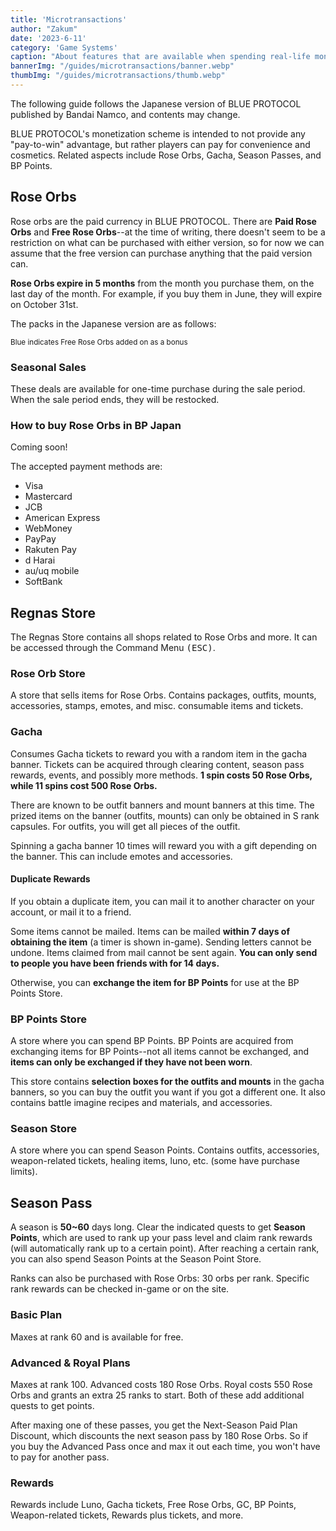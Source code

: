 ```yaml
---
title: 'Microtransactions'
author: "Zakum"
date: '2023-6-11'
category: 'Game Systems'
caption: "About features that are available when spending real-life money."
bannerImg: "/guides/microtransactions/banner.webp"
thumbImg: "/guides/microtransactions/thumb.webp"
---
```


<script>
    import StickyNote from "$lib/components/StickyNote.svelte";
    import RoseOrbPacks from "./components/RoseOrbPacks.svelte";
    import RoseOrbPacksOptions from "./components/RoseOrbPacksOptions.svelte";
</script>

<StickyNote type="warning">
    The following guide follows the Japanese version of BLUE PROTOCOL published by Bandai Namco, and contents may change.
</StickyNote>

BLUE PROTOCOL's monetization scheme is intended to not provide any "pay-to-win" advantage, but rather players can pay for convenience and cosmetics. Related aspects include Rose Orbs, Gacha, Season Passes, and BP Points.

## Rose Orbs
Rose orbs are the paid currency in BLUE PROTOCOL. There are **Paid Rose Orbs** and **Free Rose Orbs**--at the time of writing, there doesn't seem to be a restriction on what can be purchased with either version, so for now we can assume that the free version can purchase anything that the paid version can.

**Rose Orbs expire in 5 months** from the month you purchase them, on the last day of the month. For example, if you buy them in June, they will expire on October 31st.

<!-- <StickyNote type="note">
    There are payment limits based on age.<br />
    Ages 0~15: limit 5,000<br />
    Ages 16~17: limit 20,000<br />
    Ages 18~999: limit 9,999,999
</StickyNote> -->

The packs in the Japanese version are as follows:

<RoseOrbPacksOptions />
<RoseOrbPacks />

<small>Blue indicates Free Rose Orbs added on as a bonus</small>

### Seasonal Sales
These deals are available for one-time purchase during the sale period. When the sale period ends, they will be restocked.

<RoseOrbPacks releaseSales />

### How to buy Rose Orbs in BP Japan
<StickyNote type="tip">
    Coming soon!
</StickyNote>

The accepted payment methods are:
- Visa
- Mastercard
- JCB
- American Express
- WebMoney
- PayPay
- Rakuten Pay
- d Harai
- au/uq mobile
- SoftBank

## Regnas Store
The Regnas Store contains all shops related to Rose Orbs and more. It can be accessed through the Command Menu <kbd>(ESC)</kbd>.

### Rose Orb Store
A store that sells items for Rose Orbs. Contains packages, outfits, mounts, accessories, stamps, emotes, and misc. consumable items and tickets.

### Gacha
Consumes Gacha tickets to reward you with a random item in the gacha banner. Tickets can be acquired through clearing content, season pass rewards, events, and possibly more methods. **1 spin costs 50 Rose Orbs, while 11 spins cost 500 Rose Orbs.**

There are known to be outfit banners and mount banners at this time. The prized items on the banner (outfits, mounts) can only be obtained in S rank capsules. For outfits, you will get all pieces of the outfit.

Spinning a gacha banner 10 times will reward you with a gift depending on the banner. This can include emotes and accessories.

#### Duplicate Rewards
If you obtain a duplicate item, you can mail it to another character on your account, or mail it to a friend.

Some items cannot be mailed. Items can be mailed **within 7 days of obtaining the item** (a timer is shown in-game). Sending letters cannot be undone. Items claimed from mail cannot be sent again. **You can only send to people you have been friends with for 14 days.**

Otherwise, you can **exchange the item for BP Points** for use at the BP Points Store.

### BP Points Store
A store where you can spend BP Points. BP Points are acquired from exchanging items for BP Points--not all items cannot be exchanged, and **items can only be exchanged if they have not been worn**.

This store contains **selection boxes for the outfits and mounts** in the gacha banners, so you can buy the outfit you want if you got a different one. It also contains battle imagine recipes and materials, and accessories.

### Season Store
A store where you can spend Season Points. Contains outfits, accessories, weapon-related tickets, healing items, luno, etc. (some have purchase limits). 

## Season Pass
A season is **50~60** days long. Clear the indicated quests to get **Season Points**, which are used to rank up your pass level and claim rank rewards (will automatically rank up to a certain point). After reaching a certain rank, you can also spend Season Points at the Season Point Store. 

Ranks can also be purchased with Rose Orbs: 30 orbs per rank. Specific rank rewards can be checked in-game or on the site. 

### Basic Plan
Maxes at rank 60 and is available for free.

### Advanced & Royal Plans
Maxes at rank 100. Advanced costs 180 Rose Orbs. Royal costs 550 Rose Orbs and grants an extra 25 ranks to start. Both of these add additional quests to get points.

After maxing one of these passes, you get the Next-Season Paid Plan Discount, which discounts the next season pass by 180 Rose Orbs. So if you buy the Advanced Pass once and max it out each time, you won't have to pay for another pass.

### Rewards
Rewards include Luno, Gacha tickets, Free Rose Orbs, GC, BP Points, Weapon-related tickets, Rewards plus tickets, and more.